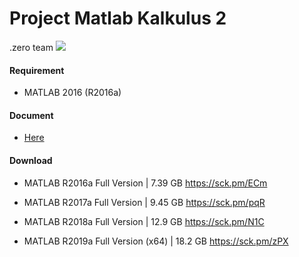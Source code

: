 # Project Matlab Kalkulus 2
.zero team
![](https://pngimage.net/wp-content/uploads/2018/06/matlab-icon-png-3.png)

#### Requirement
- MATLAB 2016 (R2016a)

#### Document
- [Here](/doc)

#### Download
- MATLAB R2016a Full Version | 7.39 GB
https://sck.pm/ECm

- MATLAB R2017a Full Version | 9.45 GB
https://sck.pm/pqR

- MATLAB R2018a Full Version | 12.9 GB
https://sck.pm/N1C

- MATLAB R2019a Full Version (x64) | 18.2 GB
https://sck.pm/zPX
